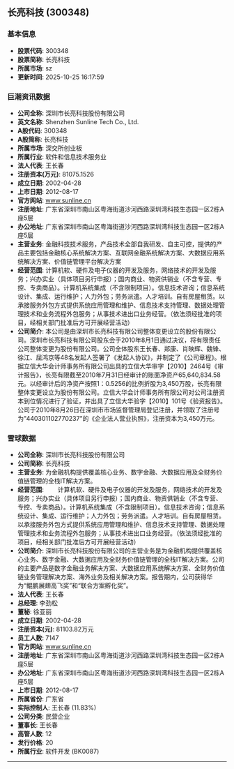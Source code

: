 ## 长亮科技 (300348)

### 基本信息

- **股票代码**: 300348
- **股票简称**: 长亮科技
- **所属市场**: sz
- **更新时间**: 2025-10-25 16:17:59

### 巨潮资讯数据

- **公司全称**: 深圳市长亮科技股份有限公司
- **英文名称**: Shenzhen Sunline Tech Co., Ltd.
- **A股代码**: 300348
- **A股简称**: 长亮科技
- **所属市场**: 深交所创业板
- **所属行业**: 软件和信息技术服务业
- **法人代表**: 王长春
- **注册资本(万元)**: 81075.1526
- **成立日期**: 2002-04-28
- **上市日期**: 2012-08-17
- **官方网站**: www.sunline.cn
- **注册地址**: 广东省深圳市南山区粤海街道沙河西路深圳湾科技生态园一区2栋A座5层
- **办公地址**: 广东省深圳市南山区粤海街道沙河西路深圳湾科技生态园一区2栋A座5层
- **主营业务**: 金融科技技术服务，产品技术全部自我研发、自主可控，提供的产品主要包括金融核心系统解决方案、互联网金融系统解决方案、大数据应用系统解决方案、价值链管理平台解决方案
- **经营范围**: 计算机软、硬件及电子仪器的开发及服务，网络技术的开发及服务；兴办实业（具体项目另行申报）；国内商业、物资供销业（不含专营、专控、专卖商品）。计算机系统集成（不含限制项目）。信息技术咨询；信息系统设计、集成、运行维护；人力外包；劳务派遣。人才培训。自有房屋租赁。以承接服务外包方式提供系统应用管理和维护、信息技术支持管理、数据处理管理技术和业务流程外包服务；从事技术进出口业务经营。（依法须经批准的项目，经相关部门批准后方可开展经营活动）
- **公司简介**: 本公司是由深圳市长亮科技有限公司整体变更设立的股份有限公司。深圳市长亮科技有限公司股东会于2010年8月1日通过决议，将有限责任公司整体变更为股份有限公司。公司全体股东王长春、郑康、肖映辉、魏锋、徐江、屈鸿京等48名发起人签署了《发起人协议》，并制定了《公司章程》。根据立信大华会计师事务所有限公司出具的立信大华审字【2010】2464号《审计报告》，长亮有限截至2010年7月31日经审计的账面净资产65,640,834.58元。以经审计后的净资产按照1：0.5256的比例折股为3,450万股，长亮有限整体变更设立为股份有限公司。立信大华会计师事务所有限公司对公司注册资本到位情况进行了验证，并出具了立信大华验字【2010】101号《验资报告》。公司于2010年8月26日在深圳市市场监督管理局登记注册，并领取了注册号为"440301102770237"的《企业法人营业执照》，注册资本为3,450万元。

### 雪球数据

- **公司全称**: 深圳市长亮科技股份有限公司
- **公司简称**: 长亮科技
- **主营业务**: 为金融机构提供覆盖核心业务、数字金融、大数据应用及全财务价值链管理的全栈IT解决方案。
- **经营范围**: 　　计算机软、硬件及电子仪器的开发及服务，网络技术的开发及服务；兴办实业（具体项目另行申报）；国内商业、物资供销业（不含专营、专控、专卖商品）。计算机系统集成（不含限制项目）。信息技术咨询；信息系统设计、集成、运行维护；人力外包；劳务派遣。人才培训。自有房屋租赁。以承接服务外包方式提供系统应用管理和维护、信息技术支持管理、数据处理管理技术和业务流程外包服务；从事技术进出口业务经营。（依法须经批准的项目，经相关部门批准后方可开展经营活动）
- **公司简介**: 深圳市长亮科技股份有限公司的主营业务是为金融机构提供覆盖核心业务、数字金融、大数据应用及全财务价值链管理的全栈IT解决方案。公司的主要产品是数字金融业务解决方案、大数据应用系统解决方案、全财务价值链业务管理解决方案、海外业务及相关解决方案。报告期内，公司获得华为“鲲鹏展翅高飞奖”和“联合方案孵化奖”。
- **法人代表**: 王长春
- **总经理**: 李劲松
- **董秘**: 徐亚丽
- **成立日期**: 2002-04-28
- **注册资本(元)**: 81103.82万元
- **员工人数**: 7147
- **官方网站**: www.sunline.cn
- **注册地址**: 广东省深圳市南山区粤海街道沙河西路深圳湾科技生态园一区2栋A座5层
- **办公地址**: 广东省深圳市南山区粤海街道沙河西路深圳湾科技生态园一区2栋A座5层
- **上市日期**: 2012-08-17
- **所属省份**: 广东省
- **实际控制人**: 王长春 (11.83%)
- **公司分类**: 民营企业
- **董事长**: 王长春
- **高管人数**: 12
- **发行价格**: 20
- **所属行业**: 软件开发 (BK0087)

---